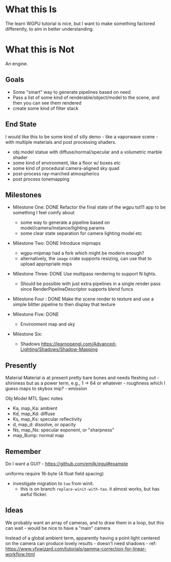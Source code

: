 # What this Is

The learn WGPU tutorial is nice, but I want to make something factored differently, to aim in better understanding.

# What this is Not

An engine.

## Goals

- Some "smart" way to generate pipelines based on need
- Pass a list of some kind of renderable/object/model to the scene, and then you can see them rendered
- create some kind of filter stack

## End State

I would like this to be some kind of silly demo - like a vaporwave scene - with multiple materials and post processing shaders.

- obj model statue with diffuse/normal/specular and a volumetric marble shader
- some kind of environment, like a floor w/ boxes etc
- some kind of procedural camera-aligned sky quad
- post-process ray-marched atmospherics
- post process tonemapping


## Milestones

- Milestone One: DONE
Refactor the final state of the wgpu tut11 app to be something I feel comfy about
	- some way to generate a pipeline based on model/camera/instance/lighting params
	- some clear state separation for camera lighting model etc

- Milestone Two: DONE
Introduce mipmaps
	- wgpu-mipmap had a fork which might be modern enough?
	- alternatively, the `image` crate supports resizing, can use that to upload appropriate mips

- Milestone Three: DONE
Use multipass rendering to support N lights.
	- Should be possible with just extra pipelines in a single render pass since RenderPipelineDescriptor supports blend funcs

- Milestone Four : DONE
Make the scene render to texture and use a simple blitter pipeline to then display that texture

- Milestone Five: DONE
	- Environment map and sky

- Milestone Six:
	- Shadows
	https://learnopengl.com/Advanced-Lighting/Shadows/Shadow-Mapping

## Presently

Material
	Material is at present pretty bare bones and needs fleshing out
	- shininess but as a power term, e.g., 1 -> 64 or whatever
	- roughness which I guess maps to skybox mip?
	- emission

Obj Model MTL Spec notes
- Ka, map_Ka: ambient
- Kd, map_Kd: diffuse
- Ks, map_Ks: specular reflectivity
- d, map_d: dissolve, or opacity
- Ns, map_Ns: specular exponent, or "sharpness"
- map_Bump: normal map 




## Remember

Do I want a GUI?
	- https://github.com/emilk/egui#example

uniforms require 16-byte (4 float field spacing)

- investigate migration to `tao` from winit.
	- this is on branch `replace-winit-with-tao`. it almost works, but has awful flicker.

## Ideas

We probably want an array of cameras, and to draw them in a loop, but this can wait
	- would be nice to have a "main" camera

Instead of a global ambient term, apparently having a point light centered on the camera can produce lovely results
	- doesn't need shadows
	- ref: https://www.vfxwizard.com/tutorials/gamma-correction-for-linear-workflow.html
